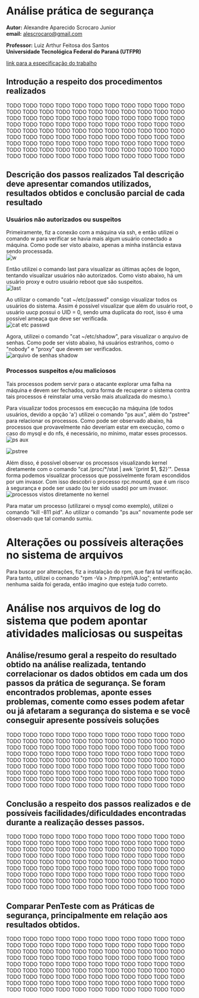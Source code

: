 # Análise prática de segurança

**Autor:** Alexandre Aparecido Scrocaro Junior \
**email:** alescrocaro@gmail.com

**Professor:** Luiz Arthur Feitosa dos Santos\
**Universidade Tecnológica Federal do Paraná (UTFPR)**

[link para a especificação do trabalho](https://moodle.utfpr.edu.br/mod/assign/view.php?id=1322162)

## Introdução a respeito dos procedimentos realizados
TODO TODO TODO TODO TODO TODO TODO TODO TODO TODO TODO TODO TODO TODO TODO TODO TODO TODO TODO TODO TODO TODO TODO TODO TODO TODO TODO TODO TODO TODO TODO TODO TODO TODO TODO TODO TODO TODO TODO TODO TODO TODO TODO TODO TODO TODO TODO TODO TODO TODO TODO TODO TODO TODO TODO TODO TODO TODO TODO TODO TODO TODO TODO TODO TODO TODO TODO TODO TODO TODO TODO TODO TODO TODO TODO TODO TODO TODO TODO TODO TODO TODO TODO TODO TODO TODO TODO TODO TODO TODO TODO TODO TODO TODO TODO TODO TODO TODO TODO 







## Descrição dos passos realizados Tal descrição deve apresentar comandos utilizados, resultados obtidos e conclusão parcial de cada resultado

### Usuários não autorizados ou suspeitos

Primeiramente, fiz a conexão com a máquina via ssh, e então utilizei o comando w para verificar se havia mais algum usuário conectado a máquina. Como pode ser visto abaixo, apenas a minha instância estava sendo processada.\
![w](https://user-images.githubusercontent.com/37521313/198883005-5544bea9-80a9-4d05-8107-0ef5ad501851.png)

Então utilizei o comando last para visualizar as últimas ações de logon, tentando visualizar usuários não autorizados. Como visto abaixo, há um usuário proxy e outro usuário reboot que são suspeitos.\
![last](https://user-images.githubusercontent.com/37521313/198883560-9a4c2ae5-46b1-4b0e-ae01-7895c04caea7.png)

Ao utilizar o comando "cat ~/etc/passwd" consigo visualizar todos os usuários do sistema. Assim é possível visualizar que além do usuário root, o usuário uucp possui o UID = 0, sendo uma duplicata do root, isso é uma possível ameaça que deve ser verificada.\
![cat etc passwd](https://user-images.githubusercontent.com/37521313/198884549-5dbfec63-d648-46d2-a9f1-34aaa22e9988.png)


Agora, utilizei o comando "cat ~/etc/shadow", para visualizar o arquivo de senhas. Como pode ser visto abaixo, há usuários estranhos, como o "nobody" e "proxy" que devem ser verificados.\
![arquivo de senhas shadow](https://user-images.githubusercontent.com/37521313/198884214-f0fcf05e-9d09-415a-86fa-af738be8b681.png)



### Processos suspeitos e/ou maliciosos
Tais processos podem servir para o atacante explorar uma falha na máquina e devem ser fechados, outra forma de recuperar o sistema contra tais processos é reinstalar uma versão mais atualizada do mesmo.\

Para visualizar todos processos em execução na máquina (de todos usuários, devido a opção 'a') utilizei o comando "ps aux", além do "pstree" para relacionar os processos. Como pode ser observado abaixo, há processos que provavelmente não deveriam estar em execução, como o caso do mysql e do nfs, é necessário, no mínimo, matar esses processos.\
![ps aux](https://user-images.githubusercontent.com/37521313/198886506-733a48b8-6ce4-4c6f-88c9-e67f76f0d7d1.png)

![pstree](https://user-images.githubusercontent.com/37521313/198886654-27e678e5-e4ca-4b0e-855d-c086f3520936.png)

Além disso, é possível observar os processos visualizando kernel diretamente com o comando "cat /proc/\*/stat | awk '{print $1, $2}'". Dessa forma podemos visualizar processos que possivelmente foram escondidos por um invasor. Com isso descobri o processo rpc.mountd, que é um risco à segurança e pode ser usado (ou ter sido usado) por um invasor.\
![processos vistos diretamente no kernel](https://user-images.githubusercontent.com/37521313/198887345-1efd9953-c747-4591-a70e-6b051f06b30f.png)

Para matar um processo (utilizarei o mysql como exemplo), utilizei o comando "kill -811 pid". Ao utilizar o comando "ps aux" novamente pode ser observado que tal comando sumiu.

# Alterações ou possíveis alterações no sistema de arquivos

Para buscar por alterações, fiz a instalação do rpm, que fará tal verificação. Para tanto, utilizei o comando "rpm -Va > /tmp/rpmVA.log"; entretanto nenhuma saída foi gerada, então imagino que esteja tudo correto.

# Análise nos arquivos de log do sistema que podem apontar atividades maliciosas ou suspeitas








## Análise/resumo geral a respeito do resultado obtido na análise realizada, tentando correlacionar os dados obtidos em cada um dos passos da prática de segurança. Se foram encontrados problemas, aponte esses problemas, comente como esses podem afetar ou já afetaram a segurança do sistema e se você conseguir apresente possíveis soluções
TODO TODO TODO TODO TODO TODO TODO TODO TODO TODO TODO TODO TODO TODO TODO TODO TODO TODO TODO TODO TODO TODO TODO TODO TODO TODO TODO TODO TODO TODO TODO TODO TODO TODO TODO TODO TODO TODO TODO TODO TODO TODO TODO TODO TODO TODO TODO TODO TODO TODO TODO TODO TODO TODO TODO TODO TODO TODO TODO TODO TODO TODO TODO TODO TODO TODO TODO TODO TODO TODO TODO TODO TODO TODO TODO TODO TODO TODO TODO TODO TODO TODO TODO TODO TODO TODO TODO TODO TODO TODO TODO TODO TODO TODO TODO TODO TODO TODO TODO 

## Conclusão a respeito dos passos realizados e de possíveis facilidades/dificuldades encontradas durante a realização desses passos.
TODO TODO TODO TODO TODO TODO TODO TODO TODO TODO TODO TODO TODO TODO TODO TODO TODO TODO TODO TODO TODO TODO TODO TODO TODO TODO TODO TODO TODO TODO TODO TODO TODO TODO TODO TODO TODO TODO TODO TODO TODO TODO TODO TODO TODO TODO TODO TODO TODO TODO TODO TODO TODO TODO TODO TODO TODO TODO TODO TODO TODO TODO TODO TODO TODO TODO TODO TODO TODO TODO TODO TODO TODO TODO TODO TODO TODO TODO TODO TODO TODO TODO TODO TODO TODO TODO TODO TODO TODO TODO TODO TODO TODO TODO TODO TODO TODO TODO TODO 

## Comparar PenTeste com as Práticas de segurança, principalmente em relação aos resultados obtidos.
TODO TODO TODO TODO TODO TODO TODO TODO TODO TODO TODO TODO TODO TODO TODO TODO TODO TODO TODO TODO TODO TODO TODO TODO TODO TODO TODO TODO TODO TODO TODO TODO TODO TODO TODO TODO TODO TODO TODO TODO TODO TODO TODO TODO TODO TODO TODO TODO TODO TODO TODO TODO TODO TODO TODO TODO TODO TODO TODO TODO TODO TODO TODO TODO TODO TODO TODO TODO TODO TODO TODO TODO TODO TODO TODO TODO TODO TODO TODO TODO TODO TODO TODO TODO TODO TODO TODO TODO TODO TODO TODO TODO TODO TODO TODO TODO TODO TODO TODO 

